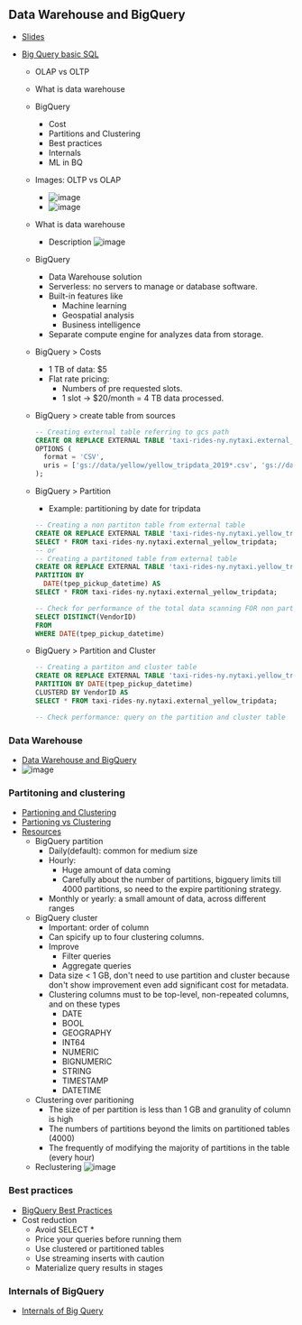 ## Data Warehouse and BigQuery

- [Slides](https://docs.google.com/presentation/d/1a3ZoBAXFk8-EhUsd7rAZd-5p_HpltkzSeujjRGB2TAI/edit?usp=sharing)  
- [Big Query basic SQL](big_query.sql)

   * OLAP vs OLTP
   * What is data warehouse
   * BigQuery
     - Cost
     - Partitions and Clustering
     - Best practices
     - Internals
     - ML in BQ

    * Images: OLTP vs OLAP
      - ![image](https://github.com/dtlam2601/Data-engineering-zoomcamp/assets/12412633/50cc3fd9-cdb7-4934-93ed-1bf7f40ef7bb)
      - ![image](https://github.com/dtlam2601/Data-engineering-zoomcamp/assets/12412633/bb9795bf-79d3-4000-86de-15ca459a2baa)

    * What is data warehouse
      - Description
    ![image](https://github.com/dtlam2601/Data-engineering-zoomcamp/assets/12412633/53c8bbf7-1a44-49bd-a48e-fa5881ba427c)

    * BigQuery
      - Data Warehouse solution
      - Serverless: no servers to manage or database software.
      - Built-in features like
        - Machine learning
        - Geospatial analysis
        - Business intelligence
      - Separate compute engine for analyzes data from storage.
    * BigQuery > Costs
      - 1 TB of data: $5
      - Flat rate pricing:
        - Numbers of pre requested slots.
        - 1 slot -> $20/month = 4 TB data processed.

    * BigQuery > create table from sources
      ```sql
      -- Creating external table referring to gcs path
      CREATE OR REPLACE EXTERNAL TABLE 'taxi-rides-ny.nytaxi.external_yellow_tripdata'
      OPTIONS (
        format = 'CSV',
        uris = ['gs://data/yellow/yellow_tripdata_2019*.csv', 'gs://data/yellow/yellow_tripdata_2020*.csv']
      );
      ```

    * BigQuery > Partition
      - Example: partitioning by date for tripdata
      ```sql
      -- Creating a non partiton table from external table
      CREATE OR REPLACE EXTERNAL TABLE 'taxi-rides-ny.nytaxi.yellow_tripdata_non_partitioned' AS
      SELECT * FROM taxi-rides-ny.nytaxi.external_yellow_tripdata;
      -- or
      -- Creating a partitoned table from external table
      CREATE OR REPLACE EXTERNAL TABLE 'taxi-rides-ny.nytaxi.yellow_tripdata_partitioned'
      PARTITION BY
        DATE(tpep_pickup_datetime) AS
      SELECT * FROM taxi-rides-ny.nytaxi.external_yellow_tripdata;

      -- Check for performance of the total data scanning FOR non partitioned and partitioned table
      SELECT DISTINCT(VendorID)
      FROM
      WHERE DATE(tpep_pickup_datetime)
      ```
    * BigQuery > Partition and Cluster
      ```sql
      -- Creating a partiton and cluster table
      CREATE OR REPLACE EXTERNAL TABLE 'taxi-rides-ny.nytaxi.yellow_tripdata_partitioned_clustered'
      PARTITION BY DATE(tpep_pickup_datetime)
      CLUSTERD BY VendorID AS
      SELECT * FROM taxi-rides-ny.nytaxi.external_yellow_tripdata;

      -- Check performance: query on the partition and cluster table
      ```
### Data Warehouse

- [Data Warehouse and BigQuery](https://youtu.be/jrHljAoD6nM)
- ![image](https://github.com/dtlam2601/Data-engineering-zoomcamp/assets/12412633/f7caea3e-a7e4-4708-944a-04fb656c632a)

### Partitoning and clustering

- [Partioning and Clustering](https://youtu.be/jrHljAoD6nM?t=726)  
- [Partioning vs Clustering](https://youtu.be/-CqXf7vhhDs)
- [Resources](https://cloud.google.com/bigquery/docs/partitioned-tables)
  - BigQuery partition
    - Daily(default): common for medium size
    - Hourly:
      - Huge amount of data coming
      - Carefully about the number of partitions, bigquery limits till 4000 partitions, so need to the expire partitioning strategy.
    - Monthly or yearly: a small amount of data, across different ranges
   - BigQuery cluster
     - Important: order of column
     - Can spicify up to four clustering columns.
     - Improve
       - Filter queries
       - Aggregate queries
     - Data size < 1 GB, don't need to use partition and cluster because don't show improvement even add significant cost for metadata.
     - Clustering columns must to be top-level, non-repeated columns, and on these types
       - DATE
       - BOOL
       - GEOGRAPHY
       - INT64
       - NUMERIC
       - BIGNUMERIC
       - STRING
       - TIMESTAMP
       - DATETIME
  - Clustering over paritioning
    - The size of per partition is less than 1 GB and granulity of column is high
    - The numbers of partitions beyond the limits on partitioned tables (4000)
    - The frequently of modifying the majority of partitions in the table (every hour)
  - Reclustering
    ![image](https://github.com/dtlam2601/Data-engineering-zoomcamp/assets/12412633/32e22d2a-f38d-488b-8513-9be7856a493c)

### Best practices

- [BigQuery Best Practices](https://youtu.be/k81mLJVX08w)
- Cost reduction
  - Avoid SELECT *
  - Price your queries before running them
  - Use clustered or partitioned tables
  - Use streaming inserts with caution
  - Materialize query results in stages


### Internals of BigQuery

- [Internals of Big Query](https://youtu.be/eduHi1inM4s)  
